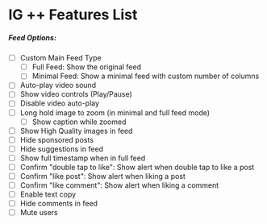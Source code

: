IG ++ Features List
======

##### Feed Options:
- [ ] Custom Main Feed Type
  - [ ] Full Feed: Show the original feed
  - [ ] Minimal Feed: Show a minimal feed with custom number of columns
- [ ] Auto-play video sound
- [ ] Show video controls (Play/Pause)
- [ ] Disable video auto-play
- [ ] Long hold image to zoom (in minimal and full feed mode)
  - [ ] Show caption while zoomed
- [ ] Show High Quality images in feed
- [ ] Hide sponsored posts
- [ ] Hide suggestions in feed
- [ ] Show full timestamp when in full feed
- [ ] Confirm "double tap to like": Show alert when double tap to like a post
- [ ] Confirm "like post": Show alert when liking a post
- [ ] Confirm "like comment": Show alert when liking a comment
- [ ] Enable text copy
- [ ] Hide comments in feed
- [ ] Mute users
